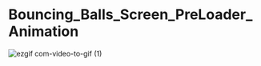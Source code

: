 # Bouncing_Balls_Screen_PreLoader_Animation

![ezgif com-video-to-gif (1)](https://user-images.githubusercontent.com/67872399/92115996-e067ae00-ee10-11ea-82c1-aed8ac60c852.gif)
